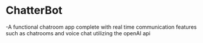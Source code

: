 # ChatterBot

-A functional chatroom app complete with real time communication features such as chatrooms and voice chat utilizing the openAI api

